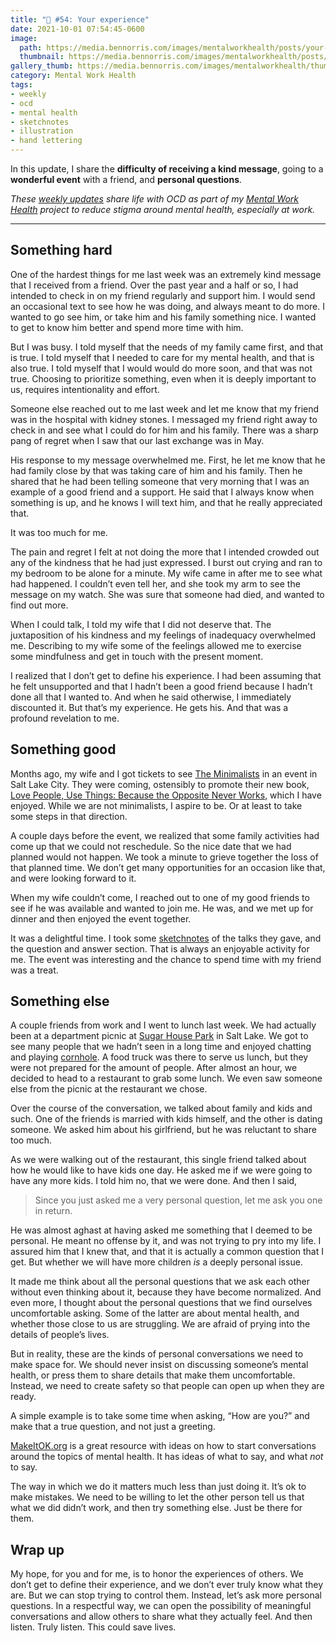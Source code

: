 ```yaml
---
title: "🧠 #54: Your experience"
date: 2021-10-01 07:54:45-0600
image: 
  path: https://media.bennorris.com/images/mentalworkhealth/posts/your-experience.jpg
  thumbnail: https://media.bennorris.com/images/mentalworkhealth/posts/thumbnails/your-experience.jpg
gallery_thumb: https://media.bennorris.com/images/mentalworkhealth/thumbs/your-experience.jpg
category: Mental Work Health
tags:
- weekly
- ocd
- mental health
- sketchnotes
- illustration
- hand lettering
---
```


In this update, I share the **difficulty of receiving a kind message**, going to a **wonderful event** with a friend, and **personal questions**.

_These [weekly updates](https://bennorris.com/tags/weekly-update/) share life with OCD as part of my [Mental Work Health](https://bennorris.com/mental-work-health) project to reduce stigma around mental health, especially at work._

***


## Something hard

One of the hardest things for me last week was an extremely kind message that I received from a friend. Over the past year and a half or so, I had intended to check in on my friend regularly and support him. I would send an occasional text to see how he was doing, and always meant to do more. I wanted to go see him, or take him and his family something nice. I wanted to get to know him better and spend more time with him.

But I was busy. I told myself that the needs of my family came first, and that is true. I told myself that I needed to care for my mental health, and that is also true. I told myself that I would would do more soon, and that was not true. Choosing to prioritize something, even when it is deeply important to us, requires intentionality and effort.

Someone else reached out to me last week and let me know that my friend was in the hospital with kidney stones. I messaged my friend right away to check in and see what I could do for him and his family. There was a sharp pang of regret when I saw that our last exchange was in May.

His response to my message overwhelmed me. First, he let me know that he had family close by that was taking care of him and his family. Then he shared that he had been telling someone that very morning that I was an example of a good friend and a support. He said that I always know when something is up, and he knows I will text him, and that he really appreciated that.

It was too much for me.

The pain and regret I felt at not doing the more that I intended crowded out any of the kindness that he had just expressed. I burst out crying and ran to my bedroom to be alone for a minute. My wife came in after me to see what had happened. I couldn’t even tell her, and she took my arm to see the message on my watch. She was sure that someone had died, and wanted to find out more.

When I could talk, I told my wife that I did not deserve that. The juxtaposition of his kindness and my feelings of inadequacy overwhelmed me. Describing to my wife some of the feelings allowed me to exercise some mindfulness and get in touch with the present moment.

I realized that I don’t get to define his experience. I had been assuming that he felt unsupported and that I hadn’t been a good friend because I hadn’t done all that I wanted to. And when he said otherwise, I immediately discounted it. But that’s my experience. He gets his. And that was a profound revelation to me.


## Something good

Months ago, my wife and I got tickets to see [The Minimalists](https://www.theminimalists.com) in an event in Salt Lake City. They were coming, ostensibly to promote their new book, [Love People, Use Things: Because the Opposite Never Works](https://amzn.to/2Y7gnm0), which I have enjoyed. While we are not minimalists, I aspire to be. Or at least to take some steps in that direction.

A couple days before the event, we realized that some family activities had come up that we could not reschedule. So the nice date that we had planned would not happen. We took a minute to grieve together the loss of that planned time. We don’t get many opportunities for an occasion like that, and were looking forward to it.

When my wife couldn’t come, I reached out to one of my good friends to see if he was available and wanted to join me. He was, and we met up for dinner and then enjoyed the event together.

It was a delightful time. I took some [sketchnotes](https://bennorris.com/2021/09/23/minimalists-event-sketchnotes) of the talks they gave, and the question and answer section. That is always an enjoyable activity for me. The event was interesting and the chance to spend time with my friend was a treat.


## Something else

A couple friends from work and I went to lunch last week. We had actually been at a department picnic at [Sugar House Park](https://www.sugarhousepark.org) in Salt Lake. We got to see many people that we hadn’t seen in a long time and enjoyed chatting and playing [cornhole](https://en.wikipedia.org/wiki/Cornhole). A food truck was there to serve us lunch, but they were not prepared for the amount of people. After almost an hour, we decided to head to a restaurant to grab some lunch. We even saw someone else from the picnic at the restaurant we chose.

Over the course of the conversation, we talked about family and kids and such. One of the friends is married with kids himself, and the other is dating someone. We asked him about his girlfriend, but he was reluctant to share too much.

As we were walking out of the restaurant, this single friend talked about how he would like to have kids one day. He asked me if we were going to have any more kids. I told him no, that we were done. And then I said,

> Since you just asked me a very personal question, let me ask you one in return.

He was almost aghast at having asked me something that I deemed to be personal. He meant no offense by it, and was not trying to pry into my life. I assured him that I knew that, and that it is actually a common question that I get. But whether we will have more children *is* a deeply personal issue.

It made me think about all the personal questions that we ask each other without even thinking about it, because they have become normalized. And even more, I thought about the personal questions that we find ourselves uncomfortable asking. Some of the latter are about mental health, and whether those close to us are struggling. We are afraid of prying into the details of people’s lives.

But in reality, these are the kinds of personal conversations we need to make space for. We should never insist on discussing someone’s mental health, or press them to share details that make them uncomfortable. Instead, we need to create safety so that people can open up when they are ready.

A simple example is to take some time when asking, “How are you?” and make that a true question, and not just a greeting.

[MakeItOK.org](https://makeitok.org) is a great resource with ideas on how to start conversations around the topics of mental health. It has ideas of what to say, and what _not_ to say.

The way in which we do it matters much less than just doing it. It’s ok to make mistakes. We need to be willing to let the other person tell us that what we did didn’t work, and then try something else. Just be there for them.


## Wrap up

My hope, for you and for me, is to honor the experiences of others. We don’t get to define their experience, and we don’t ever truly know what they are. But we can stop trying to control them. Instead, let’s ask more personal questions. In a respectful way, we can open the possibility of meaningful conversations and allow others to share what they actually feel. And then listen. Truly listen. This could save lives.


